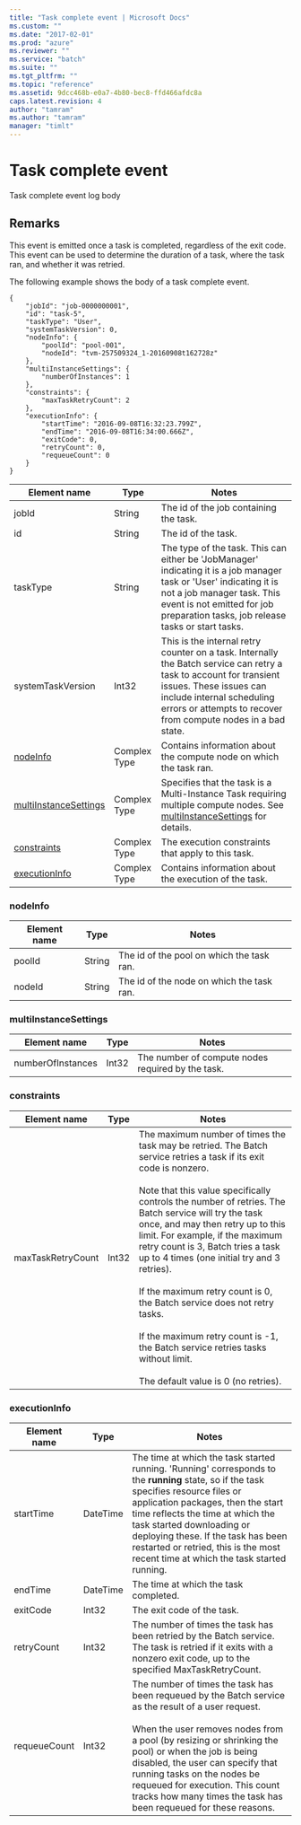 ```yaml
---
title: "Task complete event | Microsoft Docs"
ms.custom: ""
ms.date: "2017-02-01"
ms.prod: "azure"
ms.reviewer: ""
ms.service: "batch"
ms.suite: ""
ms.tgt_pltfrm: ""
ms.topic: "reference"
ms.assetid: 9dcc468b-e0a7-4b80-bec8-ffd466afdc8a
caps.latest.revision: 4
author: "tamram"
ms.author: "tamram"
manager: "timlt"
---
```

# Task complete event
Task complete event log body

## Remarks
 This event is emitted once a task is completed, regardless of the exit code. This event can be used to determine the duration of a task, where the task ran, and whether it was retried.


 The following example shows the body of a task complete event.

```
{
	"jobId": "job-0000000001",
	"id": "task-5",
	"taskType": "User",
	"systemTaskVersion": 0,
	"nodeInfo": {
		"poolId": "pool-001",
		"nodeId": "tvm-257509324_1-20160908t162728z"
	},
	"multiInstanceSettings": {
		"numberOfInstances": 1
	},
	"constraints": {
		"maxTaskRetryCount": 2
	},
	"executionInfo": {
		"startTime": "2016-09-08T16:32:23.799Z",
		"endTime": "2016-09-08T16:34:00.666Z",
		"exitCode": 0,
		"retryCount": 0,
		"requeueCount": 0
	}
}
```

|Element name|Type|Notes|
|------------------|----------|-----------|
|jobId|String|The id of the job containing the task.|
|id|String|The id of the task.|
|taskType|String|The type of the task. This can either be 'JobManager' indicating it is a job manager task or 'User' indicating it is not a job manager task. This event is not emitted for job preparation tasks, job release tasks or start tasks.|
|systemTaskVersion|Int32|This is the internal retry counter on a task. Internally the Batch service can retry a task to account for transient issues. These issues can include internal scheduling errors or attempts to recover from compute nodes in a bad state.|
|[nodeInfo](../batch/task-complete-event.md#nodeInfo)|Complex Type|Contains information about the compute node on which the task ran.|
|[multiInstanceSettings](../batch/task-complete-event.md#multiInstanceSettings)|Complex Type|Specifies that the task is a Multi-Instance Task requiring multiple compute nodes.  See [multiInstanceSettings](../Topic/Get%20information%20about%20a%20task.md#multiInstanceSettings) for details.|
|[constraints](../batch/task-complete-event.md#constraints)|Complex Type|The execution constraints that apply to this task.|
|[executionInfo](../batch/task-complete-event.md#executionInfo)|Complex Type|Contains information about the execution of the task.|

###  <a name="nodeInfo"></a> nodeInfo

|Element name|Type|Notes|
|------------------|----------|-----------|
|poolId|String|The id of the pool on which the task ran.|
|nodeId|String|The id of the node on which the task ran.|

###  <a name="multiInstanceSettings"></a> multiInstanceSettings

|Element name|Type|Notes|
|------------------|----------|-----------|
|numberOfInstances|Int32|The number of compute nodes required by the task.|

###  <a name="constraints"></a> constraints

|Element name|Type|Notes|
|------------------|----------|-----------|
|maxTaskRetryCount|Int32|The maximum number of times the task may be retried. The Batch service retries a task if its exit code is nonzero.<br /><br /> Note that this value specifically controls the number of retries. The Batch service will try the task once, and may then retry up to this limit. For example, if the maximum retry count is 3, Batch tries a task up to 4 times (one initial try and 3 retries).<br /><br /> If the maximum retry count is 0, the Batch service does not retry tasks.<br /><br /> If the maximum retry count is -1, the Batch service retries tasks without limit.<br /><br /> The default value is 0 (no retries).|

###  <a name="executionInfo"></a> executionInfo

|Element name|Type|Notes|
|------------------|----------|-----------|
|startTime|DateTime|The time at which the task started running. 'Running' corresponds to the **running** state, so if the task specifies resource files or application packages, then the start time reflects the time at which the task started downloading or deploying these.  If the task has been restarted or retried, this is the most recent time at which the task started running.|
|endTime|DateTime|The time at which the task completed.|
|exitCode|Int32|The exit code of the task.|
|retryCount|Int32|The number of times the task has been retried by the Batch service. The task is retried if it exits with a nonzero exit code, up to the specified MaxTaskRetryCount.|
|requeueCount|Int32|The number of times the task has been requeued by the Batch service as the result of a user request.<br /><br /> When the user removes nodes from a pool (by resizing or shrinking the pool) or when the job is being disabled, the user can specify that running tasks on the nodes be requeued for execution. This count tracks how many times the task has been requeued for these reasons.|
